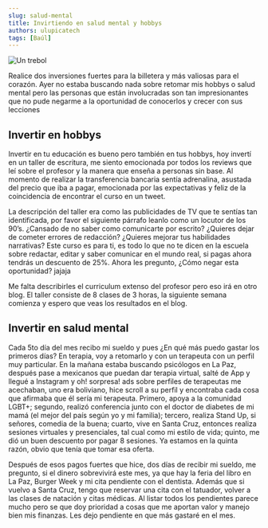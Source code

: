 ```yaml
---
slug: salud-mental
title: Invirtiendo en salud mental y hobbys
authors: ulupicatech
tags: [Baúl]
---
```

![Un trebol](https://storageapi.fleek.co/7cf39578-2509-4a94-8a0d-7be6272757ab-bucket/myweb/2022-08-09-salud-mental.jpeg)

Realice dos inversiones fuertes para la billetera y más valiosas para el corazón. Ayer no estaba buscando nada sobre retomar mis hobbys o salud mental pero las personas que están involucradas son tan impresionantes que no pude negarme a la oportunidad de conocerlos y crecer con sus lecciones

## Invertir en hobbys

Invertir en tu educación es bueno pero también en tus hobbys, hoy invertí en un taller de escritura, me siento emocionada por todos los reviews que leí sobre el profesor y la manera que enseña a personas sin base. Al momento de realizar la transferencia bancaria sentía adrenalina, asustada del precio que iba a pagar, emocionada por las expectativas y feliz de la coincidencia de encontrar el curso en un tweet.

La descripción del taller era como las publicidades de TV que te sentías tan identificada, por favor el siguiente párrafo leanlo como un locutor de los 90’s. ¿Cansado de no saber como comunicarte por escrito? ¿Quieres dejar de cometer errores de redacción? ¿Quieres mejorar tus habilidades narrativas? Este curso es para ti, es todo lo que no te dicen en la escuela sobre redactar, editar y saber comunicar en el mundo real, si pagas ahora tendrás un descuento de 25%. Ahora les pregunto, ¿Cómo negar esta oportunidad? jajaja

Me falta describirles el curriculum extenso del profesor pero eso irá en otro blog. El taller consiste de 8 clases de 3 horas, la siguiente semana comienza y espero que veas los resultados en el blog.

## Invertir en salud mental

Cada 5to día del mes recibo mi sueldo y pues ¿En qué más puedo gastar los primeros días? En terapia, voy a retomarlo y con un terapeuta con un perfil muy particular. En la mañana estaba buscando psicólogos en La Paz, después pase a mexicanos que puedan dar terapia virtual, salté de App y llegué a Instagram y oh! sorpresa! ads sobre perfiles de terapeutas me acechaban, uno era boliviano, hice scroll a su perfil y encontraba cada cosa que afirmaba que él sería mi terapeuta. Primero, apoya a la comunidad LGBT+; segundo, realizó conferencia junto con el doctor de diabetes de mi mamá (el mejor del país según yo y mi familia); tercero, realiza Stand Up, si señores, comedia de la buena; cuarto, vive en Santa Cruz, entonces realiza sesiones virtuales y presenciales, tal cual como mi estilo de vida; quinto, me dió un buen descuento por pagar 8 sesiones. Ya estamos en la quinta razón, obvio que tenía que tomar esa oferta. 

Después de esos pagos fuertes que hice, dos días de recibir mi sueldo, me pregunto, si el dinero sobrevivirá este mes, ya que hay la feria del libro en La Paz, Burger Week y mi cita pendiente con el dentista. Además que si vuelvo a Santa Cruz, tengo que reservar una cita con el tatuador, volver a las clases de natación y citas médicas. Al listar todos los pendientes parece mucho pero se que doy prioridad a cosas que me aportan valor y manejo bien mis finanzas. Les dejo pendiente en que más gastaré en el mes.